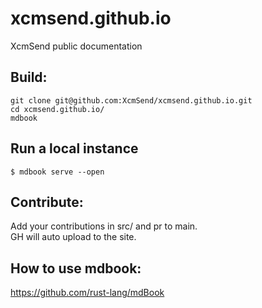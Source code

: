 # xcmsend.github.io
XcmSend public documentation


## Build:   
```
git clone git@github.com:XcmSend/xcmsend.github.io.git
cd xcmsend.github.io/
mdbook
```

## Run a local instance  
```
$ mdbook serve --open
```

## Contribute:   
Add your contributions in src/ and pr to main.  
GH will auto upload to the site.   


## How to use mdbook:  
https://github.com/rust-lang/mdBook  
